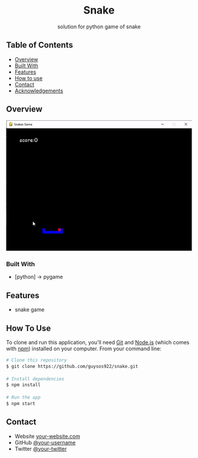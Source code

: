 <h1 align="center">Snake</h1>

<div align="center">
   solution for python game of snake
</div>

<!-- TABLE OF CONTENTS -->

## Table of Contents

- [Overview](#overview)
- [Built With](#built-with)
- [Features](#features)
- [How to use](#how-to-use)
- [Contact](#contact)
- [Acknowledgements](#acknowledgements)

<!-- OVERVIEW -->

## Overview

![upload_images_gif](https://github.com/guysos922/snake/blob/main/snake%20game.gif)

### Built With

<!-- This section should list any major frameworks that you built your project using. Here are a few examples.-->

- [python] -> pygame


## Features

- snake game

## How To Use

<!-- Example: -->

To clone and run this application, you'll need [Git](https://git-scm.com) and [Node.js](https://nodejs.org/en/download/) (which comes with [npm](http://npmjs.com)) installed on your computer. From your command line:

```bash
# Clone this repository
$ git clone https://github.com/guysos922/snake.git

# Install dependencies
$ npm install

# Run the app
$ npm start
```


## Contact

- Website [your-website.com](https://{your-web-site-link})
- GitHub [@your-username](https://{github.com/guysos922})
- Twitter [@your-twitter](https://{twitter.com/your-username})
